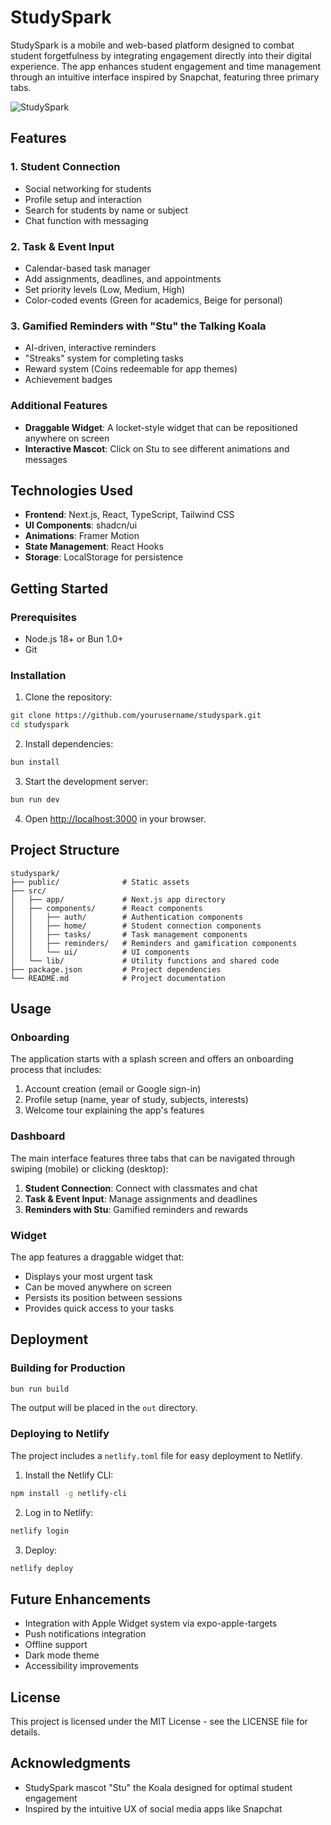 # StudySpark

StudySpark is a mobile and web-based platform designed to combat student forgetfulness by integrating engagement directly into their digital experience. The app enhances student engagement and time management through an intuitive interface inspired by Snapchat, featuring three primary tabs.

![StudySpark](public/images/studyspark-preview.png)

## Features

### 1. Student Connection
- Social networking for students
- Profile setup and interaction
- Search for students by name or subject
- Chat function with messaging

### 2. Task & Event Input
- Calendar-based task manager
- Add assignments, deadlines, and appointments
- Set priority levels (Low, Medium, High)
- Color-coded events (Green for academics, Beige for personal)

### 3. Gamified Reminders with "Stu" the Talking Koala
- AI-driven, interactive reminders
- "Streaks" system for completing tasks
- Reward system (Coins redeemable for app themes)
- Achievement badges

### Additional Features
- **Draggable Widget**: A locket-style widget that can be repositioned anywhere on screen
- **Interactive Mascot**: Click on Stu to see different animations and messages

## Technologies Used

- **Frontend**: Next.js, React, TypeScript, Tailwind CSS
- **UI Components**: shadcn/ui
- **Animations**: Framer Motion
- **State Management**: React Hooks
- **Storage**: LocalStorage for persistence

## Getting Started

### Prerequisites

- Node.js 18+ or Bun 1.0+
- Git

### Installation

1. Clone the repository:
```bash
git clone https://github.com/yourusername/studyspark.git
cd studyspark
```

2. Install dependencies:
```bash
bun install
```

3. Start the development server:
```bash
bun run dev
```

4. Open [http://localhost:3000](http://localhost:3000) in your browser.

## Project Structure

```
studyspark/
├── public/              # Static assets
├── src/
│   ├── app/             # Next.js app directory
│   ├── components/      # React components
│   │   ├── auth/        # Authentication components
│   │   ├── home/        # Student connection components
│   │   ├── tasks/       # Task management components
│   │   ├── reminders/   # Reminders and gamification components
│   │   └── ui/          # UI components
│   └── lib/             # Utility functions and shared code
├── package.json         # Project dependencies
└── README.md            # Project documentation
```

## Usage

### Onboarding

The application starts with a splash screen and offers an onboarding process that includes:
1. Account creation (email or Google sign-in)
2. Profile setup (name, year of study, subjects, interests)
3. Welcome tour explaining the app's features

### Dashboard

The main interface features three tabs that can be navigated through swiping (mobile) or clicking (desktop):
1. **Student Connection**: Connect with classmates and chat
2. **Task & Event Input**: Manage assignments and deadlines
3. **Reminders with Stu**: Gamified reminders and rewards

### Widget

The app features a draggable widget that:
- Displays your most urgent task
- Can be moved anywhere on screen
- Persists its position between sessions
- Provides quick access to your tasks

## Deployment

### Building for Production

```bash
bun run build
```

The output will be placed in the `out` directory.

### Deploying to Netlify

The project includes a `netlify.toml` file for easy deployment to Netlify.

1. Install the Netlify CLI:
```bash
npm install -g netlify-cli
```

2. Log in to Netlify:
```bash
netlify login
```

3. Deploy:
```bash
netlify deploy
```

## Future Enhancements

- Integration with Apple Widget system via expo-apple-targets
- Push notifications integration
- Offline support
- Dark mode theme
- Accessibility improvements

## License

This project is licensed under the MIT License - see the LICENSE file for details.

## Acknowledgments

- StudySpark mascot "Stu" the Koala designed for optimal student engagement
- Inspired by the intuitive UX of social media apps like Snapchat
